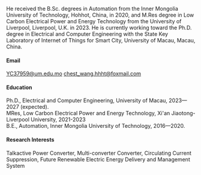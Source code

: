 He received the B.Sc. degrees in Automation from the Inner Mongolia University of Technology, Hohhot, China, in 2020, and M.Res degree in Low Carbon Electrical Power and Energy Technology from the University of Liverpool, Liverpool, U.K. in 2023.  He is currently working toward the Ph.D. degree in Electrical and Computer Engineering with the State Key Laboratory of Internet of Things for Smart City, University of Macau, Macau, China.
#### Email
YC37959@um.edu.mo
chest_wang.hhht@foxmail.com

#### Education
Ph.D., Electrical and Computer Engineering, University of Macau, 2023—2027 (expected).\
MRes, Low Carbon Electrical Power and Energy Technology, Xi'an Jiaotong-Liverpool University, 2021-2023\
B.E., Automation, Inner Mongolia University of  Technology, 2016—2020.

#### Research Interests
Talkactive Power Converter, Multi-converter Converter, Circulating Current Suppression, Future Renewable Electric Energy Delivery and Management System

